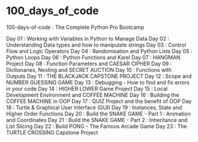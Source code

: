 # 100_days_of_code
100-days-of-code : The Complete Python Pro Bootcamp

Day 01 : Working with Variables in Python to Manage Data
Day 02 : Understanding Data types and how to manipulate strings
Day 03 : Control Flow and Logic Operators
Day 04 : Randomisation and Python Lists
Day 05 : Python Loops
Day 06 : Python Functions and Karel
Day 07 : HANGMAN Project
Day 08 : Function Parameters and CAESAR CIPHER
Day 09 : Dictionaries, Nesting and SECRET AUCTION
Day 10 : Functions with Outputs
Day 11 : THE BLACKJACK CAPSTONE PROJECT
Day 12 : Scope and NUMBER GUESSING GAME
Day 13 : Debugging - How to find and fix errors in your code
Day 14 : HIGHER LOWER Game Project
Day 15 : Local Development Environment and COFFEE MACHINE
Day 16 : Building the COFFEE MACHINE in OOP
Day 17 : QUIZ Project and the benefit of OOP
Day 18 : Turtle & Graphical User Interface (GUI)
Day 19 : Instances, State and Higher Order Functions
Day 20 : Build the SNAKE GAME - Part 1 : Animation and Coordinates
Day 21 : Build the SNAKE GAME - Part 2 : Inheritance and List Slicing
Day 22 : Build PONG - The Famous Arcade Game
Day 23 : The TURTLE CROSSING Capstone Project
